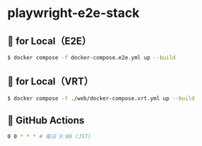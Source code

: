 # playwright-e2e-stack

## 🐛 for Local（E2E）

```sh
$ docker compose -f docker-compose.e2e.yml up --build
```

## 🐝 for Local（VRT）

```sh
$ docker compose -f ./web/docker-compose.vrt.yml up --build

```

## 🌈 GitHub Actions

```sh
0 0 * * * # 毎日 9:00 (JST)
```
